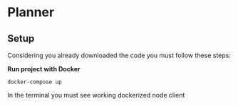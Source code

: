 # Planner

## Setup

Considering you already downloaded the code you must follow these steps:

**Run project with Docker**

```
docker-compose up
```

In the terminal you must see working dockerized node client
